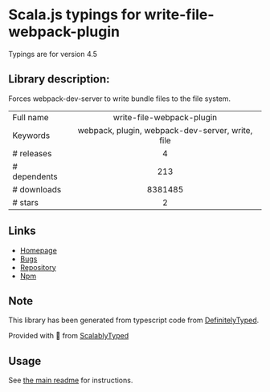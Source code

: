 
# Scala.js typings for write-file-webpack-plugin

Typings are for version 4.5

## Library description:
Forces webpack-dev-server to write bundle files to the file system.

|                    |                 |
| ------------------ | :-------------: |
| Full name          | write-file-webpack-plugin |
| Keywords           | webpack, plugin, webpack-dev-server, write, file |
| # releases         | 4 |
| # dependents       | 213 |
| # downloads        | 8381485 |
| # stars            | 2 |

## Links
- [Homepage](https://github.com/gajus/write-file-webpack-plugin#readme)
- [Bugs](https://github.com/gajus/write-file-webpack-plugin/issues)
- [Repository](https://github.com/gajus/write-file-webpack-plugin)
- [Npm](https://www.npmjs.com/package/write-file-webpack-plugin)
    


## Note
This library has been generated from typescript code from [DefinitelyTyped](https://definitelytyped.org).

Provided with :purple_heart: from [ScalablyTyped](https://github.com/oyvindberg/ScalablyTyped)

## Usage
See [the main readme](../../readme.md) for instructions.


